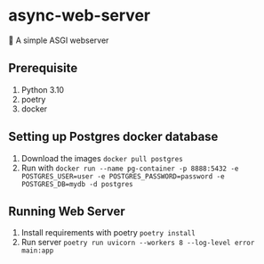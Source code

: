 # async-web-server
🚀 A simple ASGI webserver

## Prerequisite

1. Python 3.10
2. poetry
3. docker

## Setting up Postgres docker database

1. Download the images `docker pull postgres`
2. Run with `docker run --name pg-container -p 8888:5432 -e POSTGRES_USER=user -e POSTGRES_PASSWORD=password -e POSTGRES_DB=mydb -d postgres`

## Running Web Server

1. Install requirements with poetry `poetry install`
2. Run server `poetry run uvicorn --workers 8 --log-level error main:app`
